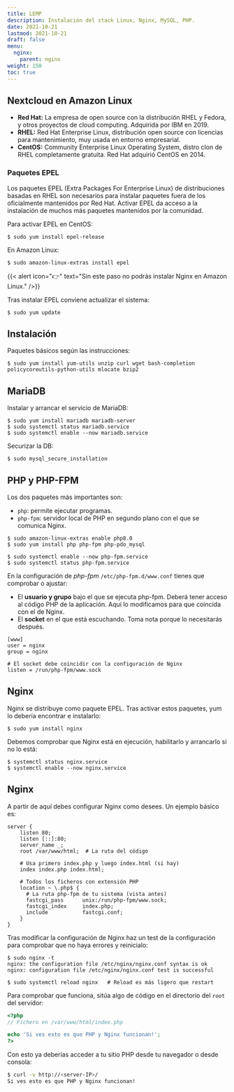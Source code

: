 ```yaml
---
title: LEMP
description: Instalación del stack Linux, Nginx, MySQL, PHP.
date: 2021-10-21
lastmod: 2021-10-21
draft: false
menu:
  nginx:
    parent: nginx
weight: 150
toc: true
---
```


## Nextcloud en Amazon Linux

- **Red Hat:** La empresa de open source con la distribución RHEL y Fedora, y otros proyectos de cloud computing. Adquirida por IBM en 2019.
- **RHEL:** Red Hat Enterprise Linux, distribución open source con licencias para mantenimiento, muy usada en entorno empresarial.
- **CentOS:** Community Enterprise Linux Operating System, distro clon de RHEL completamente gratuita. Red Hat adquirió CentOS en 2014.



### Paquetes EPEL

Los paquetes EPEL (Extra Packages For Enterprise Linux) de distribuciones basadas en RHEL son necesarios para instalar paquetes fuera de los oficialmente mantenidos por Red Hat. Activar EPEL da acceso a la instalación de muchos más paquetes mantenidos por la comunidad.

Para activar EPEL en CentOS:
```
$ sudo yum install epel-release
```

En Amazon Linux:
```
$ sudo amazon-linux-extras install epel
```

{{< alert icon="👉" text="Sin este paso no podrás instalar Nginx en Amazon Linux." />}}


Tras instalar EPEL conviene actualizar el sistema:
```
$ sudo yum update
```


## Instalación

Paquetes básicos según las instrucciones:
```
$ sudo yum install yum-utils unzip curl wget bash-completion policycoreutils-python-utils mlocate bzip2
```

## MariaDB

Instalar y arrancar el servicio de MariaDB:
```
$ sudo yum install mariadb mariadb-server
$ sudo systemctl status mariadb.service
$ sudo systemctl enable --now mariadb.service
```

Securizar la DB:
```
$ sudo mysql_secure_installation
```

## PHP y PHP-FPM

Los dos paquetes más importantes son:
- `php`: permite ejecutar programas.
- `php-fpm`: servidor local de PHP en segundo plano con el que se comunica Nginx.

```
$ sudo amazon-linux-extras enable php8.0
$ sudo yum install php php-fpm php-pdo_mysql

$ sudo systemctl enable --now php-fpm.service
$ sudo systemctl status php-fpm.service
```

En la configuración de _php-fpm_ `/etc/php-fpm.d/www.conf` tienes que comprobar o ajustar:
- El **usuario y grupo** bajo el que se ejecuta php-fpm. Deberá tener acceso al código PHP de la aplicación. Aquí lo modificamos para que coincida con el de Nginx.
- El **socket** en el que está escuchando. Toma nota porque lo necesitarás después.
```
[www]
user = nginx
group = nginx

# El socket debe coincidir con la configuración de Nginx
listen = /run/php-fpm/www.sock
```



## Nginx

Nginx se distribuye como paquete EPEL. Tras activar estos paquetes, yum lo debería encontrar e instalarlo:
```
$ sudo yum install nginx
```

Debemos comprobar que Nginx está en ejecución, habilitarlo y arrancarlo si no lo está:
```
$ systemctl status nginx.service
$ systemctl enable --now nginx.service
```



## Nginx

A partir de aquí debes configurar Nginx como desees. Un ejemplo básico es:

```nginx
server {
    listen 80;
    listen [::]:80;
    server_name _;
    root /var/www/html;  # La ruta del código

    # Usa primero index.php y luego index.html (si hay)
    index index.php index.html;

    # Todos los ficheros con extensión PHP
    location ~ \.php$ {
      # La ruta php-fpm de tu sistema (vista antes)
      fastcgi_pass      unix:/run/php-fpm/www.sock;
      fastcgi_index     index.php;
      include           fastcgi.conf;
    }
}
```

Tras modificar la configuración de Nginx haz un test de la configuración para comprobar que no haya errores y reinicialo:
```
$ sudo nginx -t
nginx: the configuration file /etc/nginx/nginx.conf syntax is ok
nginx: configuration file /etc/nginx/nginx.conf test is successful

$ sudo systemctl reload nginx   # Reload es más ligero que restart
```

Para comprobar que funciona, sitúa algo de código en el directorio del `root` del servidor:
```php
<?php
// Fichero en /var/www/html/index.php

echo 'Si ves esto es que PHP y Nginx funcionan!';
?>
```

Con esto ya deberías acceder a tu sitio PHP desde tu navegador o desde consola:
```bash
$ curl -v http://<server-IP>/
Si ves esto es que PHP y Nginx funcionan!
```

